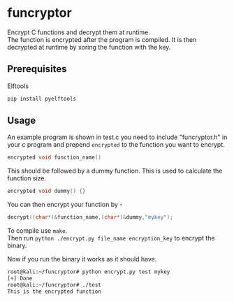 # funcryptor
Encrypt C functions and decrypt them at runtime.  
The function is encrypted after the program is compiled. It is then decrypted at runtime by xoring the function with the key. 

## Prerequisites
Elftools
```bash
pip install pyelftools
```

## Usage
An example program is shown in test.c 
you need to include "funcryptor.h" in your c program and prepend `encrypted` to the function you want to encrypt.  
```c
encrypted void function_name() 
```
  
This should be followed by a dummy function. This is used to calculate the function size.
```c
encrypted void dummy() {}
```
  
You can then encrypt your function by -
```c
decrypt((char*)&function_name,(char*)&dummy,"mykey");
``` 
To compile use `make`.  
Then run `python ./encrypt.py file_name encryption_key` to encrypt the binary.

Now if you run the binary it works as it should have.
```bash
root@kali:~/funcryptor# python encrypt.py test mykey
[+] Done
root@kali:~/funcryptor# ./test 
This is the encrypted function
```
